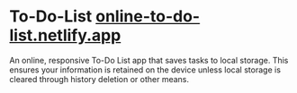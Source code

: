 # To-Do-List <a href="https://online-to-do-list.netlify.app/">online-to-do-list.netlify.app</a>
An online, responsive To-Do List app that saves tasks to local storage. This ensures your information is retained on the device unless local storage is cleared through history deletion or other means.
